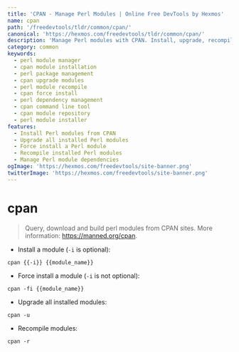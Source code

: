 ```yaml
---
title: 'CPAN - Manage Perl Modules | Online Free DevTools by Hexmos'
name: cpan
path: '/freedevtools/tldr/common/cpan/'
canonical: 'https://hexmos.com/freedevtools/tldr/common/cpan/'
description: 'Manage Perl modules with CPAN. Install, upgrade, recompile, and force install Perl modules effortlessly. Free online tool, no registration required.'
category: common
keywords:
  - perl module manager
  - cpan module installation
  - perl package management
  - cpan upgrade modules
  - perl module recompile
  - cpan force install
  - perl dependency management
  - cpan command line tool
  - cpan module repository
  - perl module installer
features:
  - Install Perl modules from CPAN
  - Upgrade all installed Perl modules
  - Force install a Perl module
  - Recompile installed Perl modules
  - Manage Perl module dependencies
ogImage: 'https://hexmos.com/freedevtools/site-banner.png'
twitterImage: 'https://hexmos.com/freedevtools/site-banner.png'
---
```


# cpan

> Query, download and build perl modules from CPAN sites.
> More information: <https://manned.org/cpan>.

- Install a module (`-i` is optional):

`cpan {{-i}} {{module_name}}`

- Force install a module (`-i` is not optional):

`cpan -fi {{module_name}}`

- Upgrade all installed modules:

`cpan -u`

- Recompile modules:

`cpan -r`
